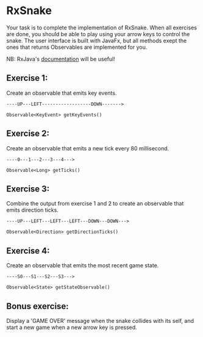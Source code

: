 RxSnake
=======

Your task is to complete the implementation of RxSnake. When all exercises are done, you should be able to play using your arrow keys to control the snake. The user interface is built with JavaFx, but all methods exept the ones that returns Observables are implemented for you.

NB: RxJava's [documentation](https://github.com/ReactiveX/RxJava/wiki) will be useful!


Exercise 1:
-----------
Create an observable that emits key events.
    
    ----UP---LEFT------------------DOWN------->
    
    Observable<KeyEvent> getKeyEvents()

Exercise 2:
-----------
Create an observable that emits a new tick every 80 millisecond.

    ----0---1---2---3---4--->
    
    Observable<Long> getTicks()

Exercise 3:
-----------
Combine the output from exercise 1 and 2 to create an observable
that emits direction ticks.
    
    ----UP---LEFT---LEFT---LEFT---DOWN---DOWN--->
    
    Observable<Direction> getDirectionTicks()

Exercise 4:
-----------
Create an observable that emits the most recent game state.

    ----S0---S1---S2---S3--->
    
    Observable<State> getStateObservable()

Bonus exercise:
-----------
Display a 'GAME OVER' message when the snake collides with its self, and start a 
new game when a new arrow key is pressed.
    
